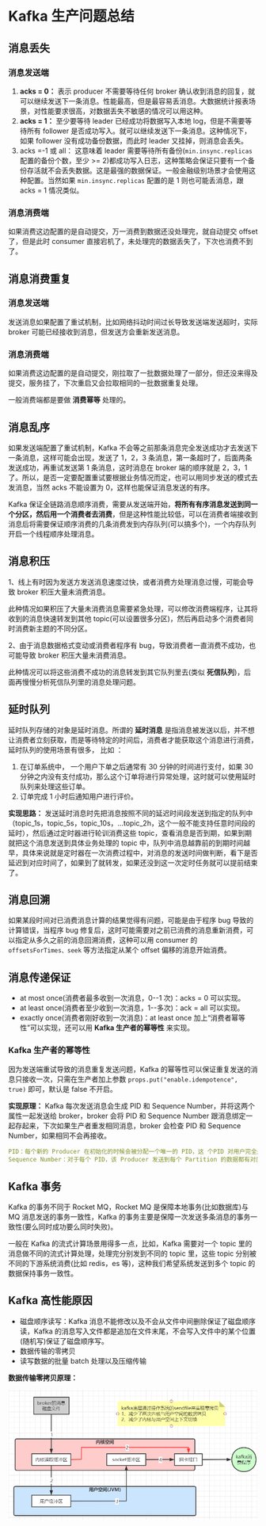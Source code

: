 # Kafka 生产问题总结

## 消息丢失

### 消息发送端

1. **acks = 0：** 表示 producer 不需要等待任何 broker 确认收到消息的回复，就可以继续发送下一条消息。性能最高，但是最容易丢消息。大数据统计报表场景，对性能要求很高，对数据丢失不敏感的情况可以用这种。
2. **acks = 1：** 至少要等待 leader 已经成功将数据写入本地 log，但是不需要等待所有 follower 是否成功写入。就可以继续发送下一条消息。这种情况下，如果 follower 没有成功备份数据，而此时 leader 又挂掉，则消息会丢失。
3. acks =-1 或 all： 这意味着 leader 需要等待所有备份(`min.insync.replicas` 配置的备份个数，至少 >= 2)都成功写入日志，这种策略会保证只要有一个备份存活就不会丢失数据。这是最强的数据保证。一般金融级别场景才会使用这种配置。当然如果 `min.insync.replicas` 配置的是 1 则也可能丢消息，跟 acks = 1 情况类似。

### 消息消费端

如果消费这边配置的是自动提交，万一消费到数据还没处理完，就自动提交 offset 了，但是此时 consumer 直接宕机了，未处理完的数据丢失了，下次也消费不到了。

## 消息消费重复

### 消息发送端

发送消息如果配置了重试机制，比如网络抖动时间过长导致发送端发送超时，实际 broker 可能已经接收到消息，但发送方会重新发送消息。

### 消息消费端

如果消费这边配置的是自动提交，刚拉取了一批数据处理了一部分，但还没来得及提交，服务挂了，下次重启又会拉取相同的一批数据重复处理。

一般消费端都是要做 **消费幂等** 处理的。

## 消息乱序

如果发送端配置了重试机制，Kafka 不会等之前那条消息完全发送成功才去发送下一条消息，这样可能会出现，发送了 1，2，3 条消息，第一条超时了，后面两条发送成功，再重试发送第 1 条消息，这时消息在 broker 端的顺序就是 2，3，1 了。所以，是否一定要配置重试要根据业务情况而定，也可以用同步发送的模式去发消息，当然 acks 不能设置为 0，这样也能保证消息发送的有序。

Kafka 保证全链路消息顺序消费，需要从发送端开始，**将所有有序消息发送到同一个分区，然后用一个消费者去消费**，但是这种性能比较低，可以在消费者端接收到消息后将需要保证顺序消费的几条消费发到内存队列(可以搞多个)，一个内存队列开启一个线程顺序处理消息。

## 消息积压

1、线上有时因为发送方发送消息速度过快，或者消费方处理消息过慢，可能会导致 broker 积压大量未消费消息。

此种情况如果积压了大量未消费消息需要紧急处理，可以修改消费端程序，让其将收到的消息快速转发到其他 topic(可以设置很多分区)，然后再启动多个消费者同时消费新主题的不同分区。

2、由于消息数据格式变动或消费者程序有 bug，导致消费者一直消费不成功，也可能导致 broker 积压大量未消费消息。

此种情况可以将这些消费不成功的消息转发到其它队列里去(类似 **死信队列**)，后面再慢慢分析死信队列里的消息处理问题。

## 延时队列

延时队列存储的对象是延时消息。所谓的 **延时消息** 是指消息被发送以后，并不想让消费者立刻获取，而是等待特定的时间后，消费者才能获取这个消息进行消费，延时队列的使用场景有很多， 比如 ：

1. 在订单系统中， 一个用户下单之后通常有 30 分钟的时间进行支付，如果 30 分钟之内没有支付成功，那么这个订单将进行异常处理，这时就可以使用延时队列来处理这些订单。
2. 订单完成 1 小时后通知用户进行评价。

**实现思路：** 发送延时消息时先把消息按照不同的延迟时间段发送到指定的队列中（topic_1s，topic_5s，topic_10s，...topic_2h，这个一般不能支持任意时间段的延时），然后通过定时器进行轮训消费这些 topic，查看消息是否到期，如果到期就把这个消息发送到具体业务处理的 topic 中，队列中消息越靠前的到期时间越早，具体来说就是定时器在一次消费过程中，对消息的发送时间做判断，看下是否延迟到对应时间了，如果到了就转发，如果还没到这一次定时任务就可以提前结束了。

## 消息回溯

如果某段时间对已消费消息计算的结果觉得有问题，可能是由于程序 bug 导致的计算错误，当程序 bug 修复后，这时可能需要对之前已消费的消息重新消费，可以指定从多久之前的消息回溯消费，这种可以用 consumer 的 `offsetsForTimes、seek` 等方法指定从某个 offset 偏移的消息开始消费。

## 消息传递保证

- at most once(消费者最多收到一次消息，0--1 次)：acks = 0 可以实现。
- at least once(消费者至少收到一次消息，1--多次)：ack = all 可以实现。
- exactly once(消费者刚好收到一次消息)：at least once 加上“消费者幂等性”可以实现，还可以用 **Kafka 生产者的幂等性** 来实现。

### Kafka 生产者的幂等性

因为发送端重试导致的消息重复发送问题，Kafka 的幂等性可以保证重复发送的消息只接收一次，只需在生产者加上参数 `props.put("enable.idempotence", true)` 即可，默认是 false 不开启。	

**实现原理：** Kafka 每次发送消息会生成 PID 和 Sequence Number，并将这两个属性一起发送给 broker，broker 会将 PID 和 Sequence Number 跟消息绑定一起存起来，下次如果生产者重发相同消息，broker 会检查 PID 和 Sequence Number，如果相同不会再接收。

```yaml
PID：每个新的 Producer 在初始化的时候会被分配一个唯一的 PID，这 个PID 对用户完全是透明的，生产者如果重启则会生成新的PID。
Sequence Number：对于每个 PID，该 Producer 发送到每个 Partition 的数据都有对应的序列号，这些序列号是从0开始单调递增的。
```

## Kafka 事务

Kafka 的事务不同于 Rocket MQ，Rocket MQ 是保障本地事务(比如数据库)与 MQ 消息发送的事务一致性，Kafka 的事务主要是保障一次发送多条消息的事务一致性(要么同时成功要么同时失败)。

一般在 Kafka 的流式计算场景用得多一点，比如，Kafka 需要对一个 topic 里的消息做不同的流式计算处理，处理完分别发到不同的 topic 里，这些 topic 分别被不同的下游系统消费(比如 redis，es 等)，这种我们希望系统发送到多个 topic 的数据保持事务一致性。

## Kafka 高性能原因

- 磁盘顺序读写：Kafka 消息不能修改以及不会从文件中间删除保证了磁盘顺序读，Kafka 的消息写入文件都是追加在文件末尾，不会写入文件中的某个位置(随机写)保证了磁盘顺序写。
- 数据传输的零拷贝
- 读写数据的批量 batch 处理以及压缩传输

**数据传输零拷贝原理：**

![image-20250302200901185](assets/image-20250302200901185.png)





